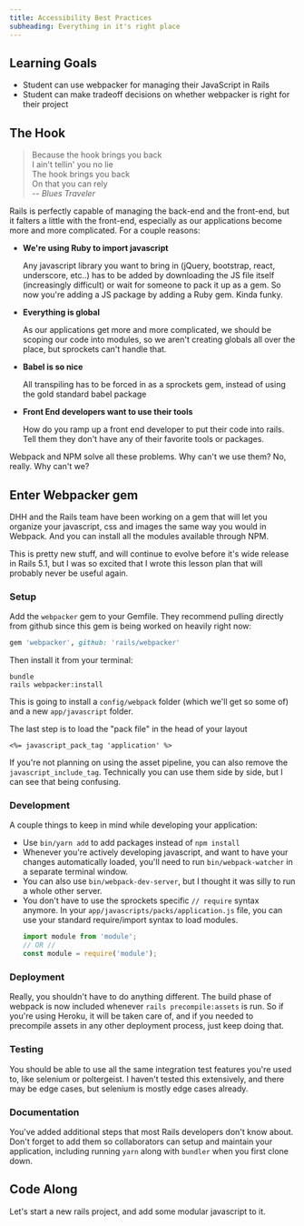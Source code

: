 ```yaml
---
title: Accessibility Best Practices
subheading: Everything in it's right place
---
```



Learning Goals
-------------

-   Student can use webpacker for managing their JavaScript in Rails
-   Student can make tradeoff decisions on whether webpacker is right for their project

The Hook
-----------

>  Because the hook brings you back  
>  I ain't tellin' you no lie  
>  The hook brings you back  
>  On that you can rely  
>  -- <cite>Blues Traveler</cite>

Rails is perfectly capable of managing the back-end and the front-end, but it falters a little with the front-end, especially as our applications become more and more complicated. For a couple reasons:

-   **We're using Ruby to import javascript**

    Any javascript library you want to bring in (jQuery, bootstrap, react, underscore, etc..) has to be added by downloading the JS file itself (increasingly difficult) or wait for someone to pack it up as a gem. So now you're adding a JS package by adding a Ruby gem. Kinda funky.

-   **Everything is global**

    As our applications get more and more complicated, we should be scoping our code into modules, so we aren't creating globals all over the place, but sprockets can't handle that.

-   **Babel is so nice**

    All transpiling has to be forced in as a sprockets gem, instead of using the gold standard babel package

-   **Front End developers want to use their tools**

    How do you ramp up a front end developer to put their code into rails. Tell them they don't have any of their favorite tools or packages.

Webpack and NPM solve all these problems. Why can't we use them? No, really. Why can't we?

Enter Webpacker gem
-------------------

DHH and the Rails team have been working on a gem that will let you organize your javascript, css and images the same way you would in Webpack. And you can install all the modules available through NPM.

This is pretty new stuff, and will continue to evolve before it's wide release in Rails 5.1, but I was so excited that I wrote this lesson plan that will probably never be useful again.

### Setup

Add the `webpacker` gem to your Gemfile. They recommend pulling directly from github since this gem is being worked on heavily right now:

```ruby
gem 'webpacker', github: 'rails/webpacker'
```

Then install it from your terminal:

```
bundle
rails webpacker:install
```

This is going to install a `config/webpack` folder (which we'll get so some of) and a new `app/javascript` folder.

The last step is to load the "pack file" in the head of your layout

```erb
<%= javascript_pack_tag 'application' %>
```

If you're not planning on using the asset pipeline, you can also remove the `javascript_include_tag`. Technically you can use them side by side, but I can see that being confusing.

### Development

A couple things to keep in mind while developing your application:

-   Use `bin/yarn add` to add packages instead of `npm install`
-   Whenever you're actively developing javascript, and want to have your changes automatically loaded, you'll need to run `bin/webpack-watcher` in a separate terminal window.
-   You can also use `bin/webpack-dev-server`, but I thought it was silly to run a whole other server.
-   You don't have to use the sprockets specific `// require` syntax anymore. In your `app/javascripts/packs/application.js` file, you can use your standard require/import syntax to load modules.
    ```javascript
    import module from 'module';
    // OR //
    const module = require('module');
    ```


### Deployment

Really, you shouldn't have to do anything different. The build phase of webpack is now included whenever `rails precompile:assets` is run. So if you're using Heroku, it will be taken care of, and if you needed to precompile assets in any other deployment process, just keep doing that.

### Testing

You should be able to use all the same integration test features you're used to, like selenium or poltergeist. I haven't tested this extensively, and there may be edge cases, but selenium is mostly edge cases already.

### Documentation

You've added additional steps that most Rails developers don't know about. Don't forget to add them so collaborators can setup and maintain your application, including running `yarn` along with `bundler` when you first clone down.

Code Along
------------

Let's start a new rails project, and add some modular javascript to it.
